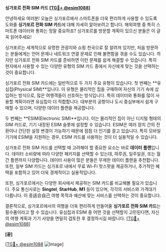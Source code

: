 **싱가포르 전화 SIM 카드 [[TG💪+ @esim1088](https://t.me/s/esim1088)]**

안녕하세요 여러분! 오늘은 싱가포르에서 스마트폰을 더욱 편리하게 사용할 수 있도록 도와줄 **싱가포르 전화 SIM 카드**에 대해 자세히 알아보려고 합니다. 해외여행 중 특히 스마트폰 데이터와 통화는 정말 중요하죠? 싱가포르를 방문할 계획이 있으신 분들은 이 글 꼭 읽어주세요!

싱가포르는 세계적으로 유명한 관광지와 쇼핑 천국으로 잘 알려져 있지만, 처음 방문하는 분들에게는 언어 문제나 네트워크 연결 문제로 인해 불편함을 겪을 수도 있습니다. 하지만 싱가포르 전화 SIM 카드를 준비하면 이런 문제를 쉽게 해결할 수 있습니다. 특히 현지에서 사용할 수 있는 다양한 유형의 SIM 카드 중에서 자신에게 맞는 것을 선택하는 것이 중요합니다.

싱가포르 전화 SIM 카드에는 일반적으로 두 가지 주요 유형이 있습니다. 첫 번째는 **유심칩(Physical SIM)**입니다. 이 유형은 물리적인 칩을 구매하여 자신의 기기 속에 삽입하는 방식으로, 많은 여행객들이 선호하는 방식입니다. 특히 데이터와 통화를 많이 사용할 계획이라면 유심칩이 더 적합합니다. 대부분의 공항이나 도시 중심부에서 쉽게 구매할 수 있으며, 다양한 데이터 플랜을 제공합니다.

두 번째는 **ESIM(Electronic SIM)**입니다. 이는 물리적인 칩이 아닌 디지털 형태의 SIM 카드로, 기기 내장된 ESIM 슬롯에 설정할 수 있습니다. ESIM은 여러 장치 간의 전환이나 간단한 설정 변경이 가능하기 때문에 점점 더 인기를 끌고 있습니다. 특히 모바일 기기에 ESIM을 지원하는 경우, ESIM 카드를 사용하는 것이 더 실용적일 수 있습니다.

싱가포르 전화 SIM 카드를 선택할 때 고려해야 할 중요한 요소는 바로 **데이터 플랜**입니다. 데이터 소비량에 따라 다양한 패키지를 선택할 수 있는데, 하루권, 일주일권, 또는 월간 플랜까지 다양합니다. 데이터 사용이 많은 분들은 무제한 데이터 플랜을 추천합니다. 또한, 일부 SIM 카드는 싱가포르 내에서 무료 Wi-Fi 핫스팟을 제공하거나, 추가적인 혜택을 포함하고 있어 더욱 경제적이고 실용적입니다.

또한, 싱가포르에서는 다양한 회사에서 제공하는 SIM 카드를 비교해볼 필요가 있습니다. 주요 통신사로는 **Singtel**, **StarHub**, **M1** 등이 있으며, 각각의 서비스와 가격대가 다릅니다. 이 중适合自己 여행 목적과 예산에 맞는 서비스를 선택하는 것이 중요합니다.

결론적으로, 싱가포르에서의 여행을 더욱 편리하게 만들어줄 **싱가포르 전화 SIM 카드**는 필수품이라고 할 수 있습니다. 유심칩과 ESIM 중 어떤 것을 선택할지 고민된다면, 자신의 여행 계획과 기기 사양을 면밀히 검토한 후 결정하시길 바랍니다. [[TG💪+ @esim1088](https://t.me/s/esim1088)]

**[끝]**

[[TG💪+ @esim1088](https://t.me/s/esim1088) ![Image](https://i.postimg.cc/Y0z9fWf4/image.png)]